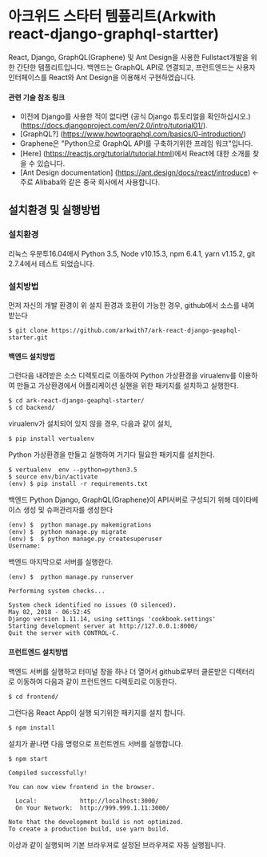 # 아크위드 스타터 템픞리트(Arkwith react-django-graphql-startter)

React, Django, GraphQL(Graphene) 및 Ant Design을 사용한 Fullstact개발을 위한 간단한 템플리트입니다. 백엔드는 GraphQL API로 연결되고, 프런트엔드는 사용자 인터페이스를 React와 Ant Design을 이용해서 구현하였습니다.

#### 관련 기슬 참조 링크

* 이전에 Django를 사용한 적이 없다면 (공식 Django 튜토리얼을 확인하십시오.) (https://docs.djangoproject.com/en/2.0/intro/tutorial01/).
* [GraphQL?] (https://www.howtographql.com/basics/0-introduction/)
* Graphene은 "Python으로 GraphQL API를 구축하기위한 프레임 워크"입니다.
* [Here] (https://reactjs.org/tutorial/tutorial.html)에서 React에 대한 소개를 찾을 수 있습니다.
* [Ant Design documentation] (https://ant.design/docs/react/introduce) <- 주로 Alibaba와 같은 중국 회사에서 사용합니다.

## 설치환경 및 실행방법

### 설치환경
리눅스 우분투16.04에서 Python 3.5, Node v10.15.3, npm 6.4.1, yarn v1.15.2, git 2.7.4에서 테스트 되었습니다. 

### 설치방법
먼저 자신의 개발 환경이 위 설치 환경과 호환이 가능한 경우, github에서 소스를 내여 받는다
```
$ git clone https://github.com/arkwith7/ark-react-django-geaphql-starter.git
```
#### 백엔드 설치방법
그런다음 내려받은 소스 디렉토리로 이동하여 Python 가상환경을 virualenv를 이용하여 만들고 가상환경에서 어플리케이션 실핸을 위한 패키지를 설치하고 실행한다.
```
$ cd ark-react-django-geaphql-starter/ 
$ cd backend/
```
virualenv가 설치되어 있지 않을 경우, 다음과 같이 설치,
```
$ pip install vertualenv 
```
Python 가상환경을 만들고 실행하여 거기다 필요한 패키지를 설치한다.
```
$ vertualenv  env --python=python3.5
$ source env/bin/activate
(env) $ pip install -r requirements.txt
```
백엔드 Python Django, GraphQL(Graphene)이 API서버로 구성되기 위해 데이타베이스 생성 및 슈퍼관리자를 생성한다
```
(env) $  python manage.py makemigrations
(env) $  python manage.py migrate
(env) $  $ python manage.py createsuperuser
Username:
```
백엔드 마지막으로 서버를 실행한다.
```
(env) $  python manage.py runserver

Performing system checks...

System check identified no issues (0 silenced).
May 02, 2018 - 06:52:45
Django version 1.11.14, using settings 'cookbook.settings'
Starting development server at http://127.0.0.1:8000/
Quit the server with CONTROL-C.
```

#### 프런트엔드 설치방법
백엔드 서버를 실행하고 터미널 창을 하나 더 열어서 github로부터 클론받은 디렉터리로 이동하여 다음과 같이 프런트엔드 디렉토리로 이동한다.
```
$ cd frontend/
```
그런다음 React App이 실행 되기위한 패키지를 설치 합니다.
```
$ npm install
```
설치가 끝나면 다음 명령으로 프런트엔드 서버를 실행합니다.
```
$ npm start

Compiled successfully!

You can now view frontend in the browser.

  Local:            http://localhost:3000/
  On Your Network:  http://999.999.1.11:3000/

Note that the development build is not optimized.
To create a production build, use yarn build.
```
이상과 같이 실행되며 기본 브라우져로 설정된 브라우져로 자동 실행됩니다.

